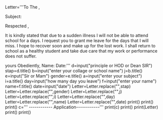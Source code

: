 Letter='''To
The <teacher>,
<collage>

Subject: <subject>

Respected <gender>,

It is kindly stated that due to a sudden illness I will not be able to attend school for a <few> days.
 I request you to grant me leave for the days that I will miss. I hope to recover soon and make up for the lost work.
  I shall return to school as a healthy student and take due care that my work or performance does not suffer.

yours Obediently,
Name:<name>
Date:<date>'''
d=input("principle or HOD or Dean SIR")
stap=d.title()
b=input("enter your collage or school name")
j=b.title()
e=input("Sir or Mam")
gender=e.title()
a=input("enter your subject")
i=a.title()
day=input("how many day you leave")
f=input("enter your name")
name=f.title()
date=input("date")
Letter=Letter.replace("<teacher>",stap)
Letter=Letter.replace("<gender>",gender)
Letter=Letter.replace("<collage>",j)
Letter=Letter.replace("<subject>",i)
Letter=Letter.replace("<few>",day)
Letter=Letter.replace("<name>",name)
Letter=Letter.replace("<date>",date)
print()
print()
print()
c='''                               ------------ Application------------'''
print(c)
print()
print(Letter)
print()
print()
